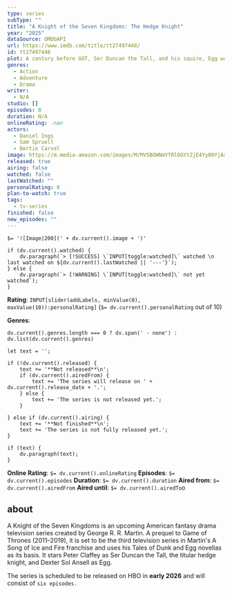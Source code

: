 ```yaml
---
type: series
subType: ""
title: "A Knight of the Seven Kingdoms: The Hedge Knight"
year: "2025"
dataSource: OMDbAPI
url: https://www.imdb.com/title/tt27497448/
id: tt27497448
plot: A century before GOT, Ser Duncan the Tall, and his squire, Egg wandered through Westeros, while the Targaryen dynasty ruled the Iron Throne and dragons were still remembered, great destinies and enemies await the incomparable frie...
genres:
  - Action
  - Adventure
  - Drama
writer:
  - N/A
studio: []
episodes: 0
duration: N/A
onlineRating: .nan
actors:
  - Daniel Ings
  - Sam Spruell
  - Bertie Carvel
image: https://m.media-amazon.com/images/M/MV5BOWNmYTRlOGYtZjE4Yy00YjAxLWEwZDgtNzU4MGViN2Q2ODMzXkEyXkFqcGc@._V1_SX300.jpg
released: true
airing: false
watched: false
lastWatched: ""
personalRating: 0
plan-to-watch: true
tags:
  - tv-series
finished: false
new_episodes: ""
---
```


`$= '![Image|200](' + dv.current().image + ')'`

```dataviewjs
if (dv.current().watched) {
	dv.paragraph(`> [!SUCCESS] \`INPUT[toggle:watched]\` watched \n last watched on ${dv.current().lastWatched || '---'}`);
} else {
	dv.paragraph(`> [!WARNING] \`INPUT[toggle:watched]\` not yet watched`);
}
```

**Rating**:  `INPUT[slider(addLabels, minValue(0), maxValue(10)):personalRating]` (`$= dv.current().personalRating` out of 10)

**Genres**:
```dataviewjs
dv.current().genres.length === 0 ? dv.span(' - none') : dv.list(dv.current().genres)
```

```dataviewjs
let text = '';

if (!dv.current().released) {
	text += '**Not released**\n';
	if (dv.current().airedFrom) {
		text += 'The series will release on ' + dv.current().release_date + '.';
	} else {
		text += 'The series is not released yet.';
	}
	
} else if (dv.current().airing) {
	text += '**Not finished**\n';
	text += 'The series is not fully released yet.';
}

if (text) {
	dv.paragraph(text);
}
```

**Online Rating**: `$= dv.current().onlineRating`
**Episodes**: `$= dv.current().episodes`
**Duration**:  `$= dv.current().duration`
**Aired from**: `$= dv.current().airedFrom`
**Aired until**: `$= dv.current().airedTo`o

## about

A Knight of the Seven Kingdoms is an upcoming American fantasy drama television series created by George R. R. Martin. A prequel to Game of Thrones (2011–2019), it is set to be the third television series in Martin's A Song of Ice and Fire franchise and uses his Tales of Dunk and Egg novellas as its basis. It stars Peter Claffey as Ser Duncan the Tall, the titular hedge knight, and Dexter Sol Ansell as Egg.

The series is scheduled to be released on HBO in **early 2026** and will consist of `six episodes.`

